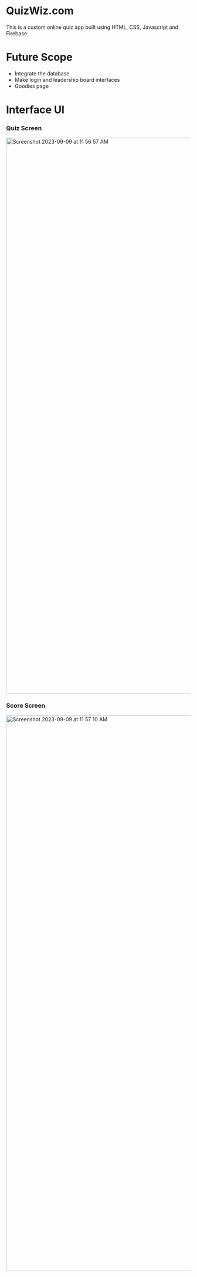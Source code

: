 # QuizWiz.com
This is a custom online quiz app built using HTML, CSS, Javascript and Firebase

# Future Scope
* Integrate the database
* Make login and leadership board interfaces
* Goodies page

# Interface UI
### Quiz Screen
<img width="1510" alt="Screenshot 2023-09-09 at 11 56 57 AM" src="https://github.com/sahilfaizal01/QuizWiz.com/assets/106440078/e8b9c24b-7597-42e9-8b3c-1c84ad86a846">

### Score Screen
<img width="1510" alt="Screenshot 2023-09-09 at 11 57 10 AM" src="https://github.com/sahilfaizal01/QuizWiz.com/assets/106440078/0a217dd2-c03e-4f99-a39d-706c9ce493cf">


